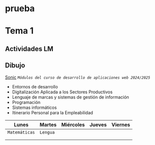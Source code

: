 # prueba
# Tema 1 
## Actividades LM
## Dibujo
[Sonic](https://raw.githubusercontent.com/jalfsan3108/prueba/4718f2a02e8517ea9cd24b94ce2cc53f1b932395/sonic.png?token=BLQ2BIG2TXOF5NQRTL5DEOLG7T56Y) 
*`Módulos del curso de desarrollo de aplicaciones web 2024/2025`*
+ Entornos de desarrollo
+ Digitalización Aplicada a los Sectores Productivos
+ Lenguaje de marcas y sistemas de gestión de información
+ Programación
+ Sistemas informáticos
+ Itinerario Personal para la Empleabilidad

  
|  Lunes  |  Martes  |  Miércoles  |  Jueves  |  Viernes  |
| ------- |----------|-------------|----------|-----------|
|`Matemáticas`|`Lengua`          |             |          |           |
|         |          |             |          |           |
|         |          |             |          |           |  
